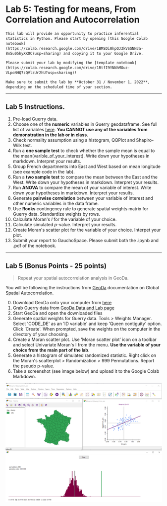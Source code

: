 # Lab 5: Testing for means, From Correlation and Autocorrelation

````{caution}
This lab will provide an opportunity to practice inferential statistics in Python. Please start by opening [this Google Colab notebook](https://colab.research.google.com/drive/1BMSDi0hpQJ3kVSSNN3a-8n5u05hyXKOC?usp=sharing) and copying it to your Google Drive. 
````

````{important}
Please submit your lab by modifying the [template notebook](https://colab.research.google.com/drive/1RtfI9YNNhMOuz-VLpoNHQ7zQVlzUr2hU?usp=sharing)!
````

````{warning}
Make sure to submit the lab by **October 31 / November 1, 2022**, depending on the scheduled time of your section.
````

---

## Lab 5 Instructions. 

1. Pre-load Guerry data. 
2. Choose one of the **numeric** variables in Guerry geodataframe. See full list of variables [here](https://geodacenter.github.io/data-and-lab/Guerry/). **You CANNOT use any of the variables from demonstration in the lab or in class**. 
3. Check normality assumption using a histogram, QQPlot and Shapiro-Wilk test. 
4. Run a **one sample test** to check whether the sample mean is equal to the mean(varible_of_your_interest). Write down your hypotheses in markdown. Interpret your results. 
5. Group French departments into East and West based on mean longitude (see example code in the lab). 
6. Run a **two sample test** to compare the mean between the East and the West. Write down your hypotheses in markdown. Interpret your results. 
7. Run **ANOVA** to compare the mean of your variable of interest. Write down your hypotheses in markdown. Interpret your results. 
8. Generate **pairwise correlation** between your variable of interest and other numeric variables in the data frame. 
9. Use **Rooks** contingency rule to generate spatial weights matrix for Guerry data. Standardize weights by rows. 
10. Calculate Moran's $I$ for the variable of your choice.
11. Calculate simulated $p$-value. Interpret your results. 
12. Create Moran's scatter plot for the variable of your choice. Interpet your plot. 
13. Submit your report to GauchoSpace. Please submit both the .ipynb and .pdf of the notebook. 

--- 

## Lab 5 (Bonus Points - 25 points)

> Repeat your spatial autocorrelation analysis in GeoDa. 

You will be following the instructions from [GeoDa](https://geodacenter.github.io/workbook/5a_global_auto/lab5a.html) documentation on Global Spatial Autocorrelation. 

0. Download GeoDa onto your computer from [here](https://geodacenter.github.io/download.html)
1. Grab Guerry data from [GeoDa Data and Lab page](https://geodacenter.github.io/data-and-lab/Guerry/)
2. Start GeoDa and open the downloaded files 
3. Generate spatial weights for Guerry data. Tools > Weights Manager. Select 'CODE_DE' as an 'ID variable' and keep 'Queen contiguity' option. Click 'Create'. When prompted, save the weights on the computer in the directory of your choosing. 
4. Create a Moran scatter plot. Use 'Moran scatter plot' icon on a toolbar and select Univariate Moran's I from the menu. **Use the variable of your choice from the main part of the lab**. 
5. Generate a histogram of simulated randomized statistic. Right click on the Moran's scatterplot > Randomization > 999 Permutations. Report the pseudo p-value. 
6. Take a screenshot (see image below) and upload it to the Google Colab Markdown. 

![](/imgs/screenshot_lab5.PNG)